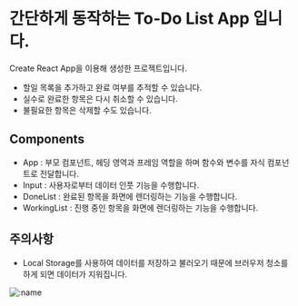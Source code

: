 # 간단하게 동작하는 To-Do List App 입니다.

Create React App을 이용해 생성한 프로젝트입니다.

- 할일 목록을 추가하고 완료 여부를 추적할 수 있습니다.
- 실수로 완료한 항목은 다시 취소할 수 있습니다.
- 불필요한 항목은 삭제할 수도 있습니다.

## Components
- App : 부모 컴포넌트, 헤딩 영역과 프레임 역할을 하며 함수와 변수를 자식 컴포넌트로 전달합니다.
- Input : 사용자로부터 데이터 인풋 기능을 수행합니다.
- DoneList : 완료된 항목을 화면에 렌더링하는 기능을 수행합니다.
- WorkingList : 진행 중인 항목을 화면에 렌더링하는 기능을 수행합니다.


## 주의사항
- Local Storage를 사용하여 데이터를 저장하고 불러오기 때문에 브러우저 청소를 하게 되면 데이터가 지워집니다.

![:name](https://count.getloli.com/get/@:todo?theme=gelbooru)
